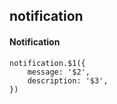 ## notification
#### Notification

```
notification.$1({
    message: '$2',
    description: '$3',
})

```
